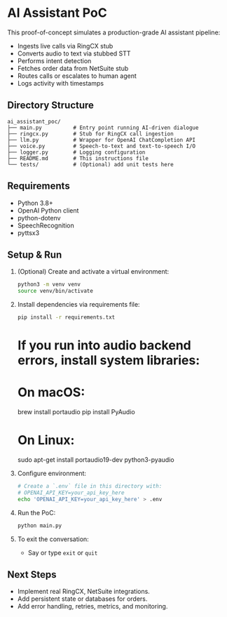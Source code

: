 # AI Assistant PoC

This proof-of-concept simulates a production-grade AI assistant pipeline:

- Ingests live calls via RingCX stub
- Converts audio to text via stubbed STT
- Performs intent detection
- Fetches order data from NetSuite stub
- Routes calls or escalates to human agent
- Logs activity with timestamps

## Directory Structure

```text
ai_assistant_poc/
├── main.py          # Entry point running AI-driven dialogue
├── ringcx.py        # Stub for RingCX call ingestion
├── llm.py           # Wrapper for OpenAI ChatCompletion API
├── voice.py         # Speech-to-text and text-to-speech I/O
├── logger.py        # Logging configuration
├── README.md        # This instructions file
└── tests/           # (Optional) add unit tests here
```

## Requirements

- Python 3.8+
- OpenAI Python client
- python-dotenv
- SpeechRecognition
- pyttsx3

## Setup & Run

1. (Optional) Create and activate a virtual environment:

   ```zsh
   python3 -m venv venv
   source venv/bin/activate
   ```

2. Install dependencies via requirements file:

   ```zsh
   pip install -r requirements.txt
   ```

   # If you run into audio backend errors, install system libraries:

   # On macOS:

   brew install portaudio
   pip install PyAudio

   # On Linux:

   sudo apt-get install portaudio19-dev python3-pyaudio

3. Configure environment:

   ```zsh
   # Create a `.env` file in this directory with:
   # OPENAI_API_KEY=your_api_key_here
   echo 'OPENAI_API_KEY=your_api_key_here' > .env
   ```

4. Run the PoC:

   ```zsh
   python main.py
   ```

5. To exit the conversation:
   - Say or type `exit` or `quit`

## Next Steps

- Implement real RingCX, NetSuite integrations.
- Add persistent state or databases for orders.
- Add error handling, retries, metrics, and monitoring.
